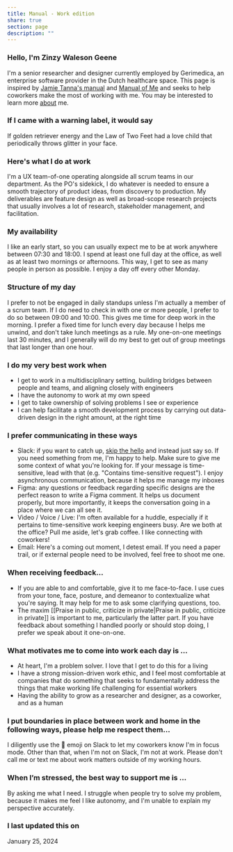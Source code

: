 ```yaml
---
title: Manual - Work edition
share: true
section: page
description: ""
---
```


### Hello, I'm Zinzy Waleson Geene
I'm a senior researcher and designer currently employed by Gerimedica, an enterprise software provider in the Dutch healthcare space. This page is inspired by [Jamie Tanna's manual](https://manual.jvt.me/) and [Manual of Me](https://my.manualof.me/) and seeks to help coworkers make the most of working with me. You may be interested to learn more [about](/about) me.

### If I came with a warning label, it would say
If golden retriever energy and the Law of Two Feet had a love child that periodically throws glitter in your face.

### Here's what I do at work
I'm a UX team-of-one operating alongside all scrum teams in our department. As the PO's sidekick, I do whatever is needed to ensure a smooth trajectory of product ideas, from discovery to production. My deliverables are feature design as well as broad-scope research projects that usually involves a lot of research, stakeholder management, and facilitation.

### My availability
I like an early start, so you can usually expect me to be at work anywhere between 07:30 and 18:00. I spend at least one full day at the office, as well as at least two mornings or afternoons. This way, I get to see as many people in person as possible. I enjoy a day off every other Monday. 

### Structure of my day
I prefer to not be engaged in daily standups unless I'm actually a member of a scrum team. If I do need to check in with one or more people, I prefer to do so between 09:00 and 10:00. This gives me time for deep work in the morning. I prefer a fixed time for lunch every day because I helps me unwind, and don't take lunch meetings as a rule. My one-on-one meetings last 30 minutes, and I generally will do my best to get out of group meetings that last longer than one hour.

### I do my very best work when
- I get to work in a multidisciplinary setting, building bridges between people and teams, and aligning closely with engineers
- I have the autonomy to work at my own speed
- I get to take ownership of solving problems I see or experience 
- I can help facilitate a smooth development process by carrying out data-driven design in the right amount, at the right time

### I prefer communicating in these ways
- Slack: if you want to catch up, [skip the hello](https://nohello.net/en/) and instead just say so. If you need something from me, I'm happy to help. Make sure to give me some context of what you're looking for. If your message is time-sensitive, lead with that (e.g. "Contains time-sensitive request"). I enjoy asynchronous communication, because it helps me manage my inboxes
- Figma: any questions or feedback regarding specific designs are the perfect reason to write a Figma comment. It helps us document properly, but more importantly, it keeps the conversation going in a place where we can all see it.
- Video / Voice / Live: I'm often available for a huddle, especially if it pertains to time-sensitive work keeping engineers busy. Are we both at the office? Pull me aside, let's grab coffee. I like connecting with coworkers!
- Email: Here's a coming out moment, I detest email. If you need a paper trail, or if external people need to be involved, feel free to shoot me one.

### When receiving feedback...
- If you are able to and comfortable, give it to me face-to-face. I use cues from your tone, face, posture, and demeanor to contextualize what you're saying. It may help for me to ask some clarifying questions, too.
- The maxim [[Praise in public, criticize in private|Praise in public, criticize in private]] is important to me, particularly the latter part. If you have feedback about something I handled poorly or should stop doing, I prefer we speak about it one-on-one.

### What motivates me to come into work each day is ...
- At heart, I'm a problem solver. I love that I get to do this for a living
- I have a strong mission-driven work ethic, and I feel most comfortable at companies that do something that seeks to fundamentally address the things that make working life challenging for essential workers
- Having the ability to grow as a researcher and designer, as a coworker, and as a human

### I put boundaries in place between work and home in the following ways, please help me respect them…
I diligently use the 🤫 emoji on Slack to let my coworkers know I'm in focus mode. Other than that, when I'm not on Slack, I'm not at work. Please don't call me or text me about work matters outside of my working hours. 

### When I’m stressed, the best way to support me is …
By asking me what I need. I struggle when people try to solve my problem, because it makes me feel I like autonomy, and I'm unable to explain my perspective accurately.

### I last updated this on
January 25, 2024



